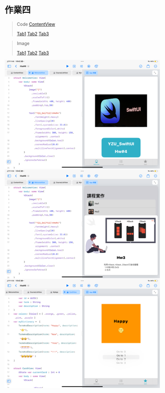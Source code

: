 # 作業四

> Code
> [ContentView](https://github.com/TamTang222/1103328_yzu_swiftui_1121_/blob/main/Hw%234/ContentView.swift)
> 
> [Tab1](https://github.com/TamTang222/1103328_yzu_swiftui_1121_/blob/main/Hw%234/WelcomeView.swift)
> [Tab2](https://github.com/TamTang222/1103328_yzu_swiftui_1121_/blob/main/Hw%234/CourseListView.swift)
> [Tab3](https://github.com/TamTang222/1103328_yzu_swiftui_1121_/blob/main/Hw%234/CardView.swift)

> Image
> 
> [Tab1](https://github.com/TamTang222/1103328_yzu_swiftui_1121_/blob/main/Hw%234/Tab1.png)
>  [Tab2](https://github.com/TamTang222/1103328_yzu_swiftui_1121_/blob/main/Hw%234/Tab2.png)
> [Tab3](https://github.com/TamTang222/1103328_yzu_swiftui_1121_/blob/main/Hw%234/Tab3.png)

![Image](https://github.com/TamTang222/1103328_yzu_swiftui_1121_/blob/main/Hw%234/Tab1.png)
![Image](https://github.com/TamTang222/1103328_yzu_swiftui_1121_/blob/main/Hw%234/Tab2.png)
![Image](https://github.com/TamTang222/1103328_yzu_swiftui_1121_/blob/main/Hw%234/Tab3.png)
